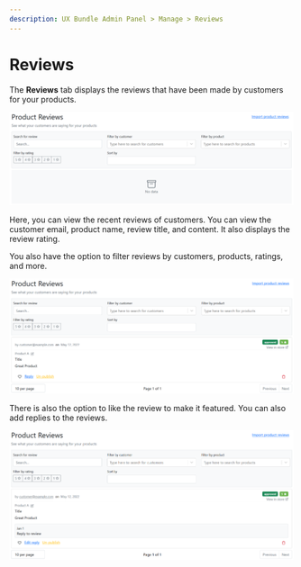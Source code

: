 ```yaml
---
description: UX Bundle Admin Panel > Manage > Reviews
---
```


# Reviews

The **Reviews** tab displays the reviews that have been made by customers for your products.&#x20;

![Reviews](<../../../../.gitbook/assets/image (3032).png>)

Here, you can view the recent reviews of customers. You can view the customer email, product name, review title, and content. It also displays the review rating.

You also have the option to filter reviews by customers, products, ratings, and more.&#x20;

![Product reviews](<../../../../.gitbook/assets/image (1001).png>)

There is also the option to like the review to make it featured. You can also add replies to the reviews.&#x20;

![Review reply](<../../../../.gitbook/assets/image (1387).png>)

